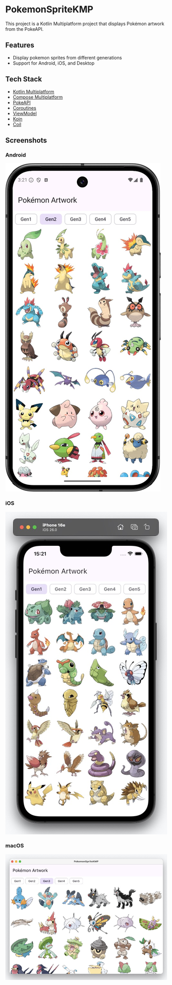 # PokemonSpriteKMP

This project is a Kotlin Multiplatform project that displays Pokémon artwork from the PokeAPI.

## Features

- Display pokemon sprites from different generations
- Support for Android, iOS, and Desktop

## Tech Stack

- [Kotlin Multiplatform](https://kotlinlang.org/docs/multiplatform-mobile-getting-started.html)
- [Compose Multiplatform](https://www.jetbrains.com/lp/compose-multiplatform/)
- [PokeAPI](https://pokeapi.co/)
- [Coroutines](https://kotlinlang.org/docs/coroutines-overview.html)
- [ViewModel](https://developer.android.com/topic/libraries/architecture/viewmodel)
- [Koin](https://insert-koin.io/)
- [Coil](https://coil-kt.github.io/coil/)

## Screenshots
### Android
![Android platform](./screenshots/android.jpg)

### iOS
![Android platform](./screenshots/iOS.jpg)

### macOS
![Android platform](./screenshots/macOS.jpg)